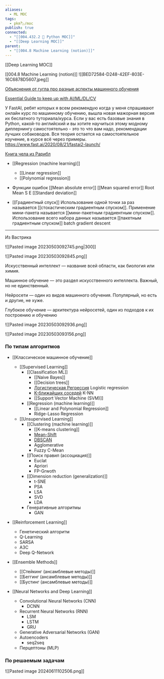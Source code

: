 ```yaml
---
aliases:
  - ML MOC
tags:
  - pkm🏷/moc
publish: true
connected:
  - "[[004.432.2 🐍 Python MOC]]"
  - "[[Deep Learning MOC]]"
parent:
  - "[[004.8 Machine Learning (notion)]]"
---
```


[[Deep Learning MOC]]

[[004.8 Machine Learning (notion)]]
![[BED72584-D248-42EF-803E-16C6878D5607.jpeg]]



[Объяснения от гугла про разные аспекты машинного обучения](https://pair.withgoogle.com/explorables/)




[Essential Guide to keep up with AI/ML/DL/CV](https://github.com/BAILOOL/DoYouEvenLearn/blob/master/README.md)

У FastAI, ребят которых я всем рекомендую когда у меня спрашивают онлайн курс по машинному обучению, вышла новая мажорная версия их беслатного туториала/курса. Если у вас есть базовые знания в Python, какой-то английский и вы хотите научиться этому модному диплернингу самостоятельно - это то что вам надо, рекомендации лучших собаководов. Вся теория остается на самостоятельное изучение, в курсе всё через примеры.
https://www.fast.ai/2020/08/21/fastai2-launch/


[Книга чела из Рарибл](https://themlsbook.com/)



- [[Regression (machine learning)]]
	- [[Linear regression]]
	- [[Polynomial regression]]

- Функции ошибок
[[Mean absolute error]]
[[Mean squared error]] Root Mean S E [[Standard deviation]]


- [[Градиентный спуск]]
Использование одной точки за раз называется [[стохастическим градиентным спуском]]. Применение мини-пакета называется [[мини-пакетным градиентным спуском]].
Использование всего набора данных называется [[пакетным градиентным спуском]] batch gradient descent


---
Из Вастрика


![[Pasted image 20230503092745.png|300]]

![[Pasted image 20230503092845.png]]


Искусственный интеллект — название всей области, как биология или химия.

Машинное обучение — это раздел искусственного интеллекта. Важный, но не единственный.

Нейросети — один из видов машинного обучения. Популярный, но есть и другие, не хуже.

Глубокое обучение — архитектура нейросетей, один из подходов к их построению и обучению

![[Pasted image 20230503092936.png]]

![[Pasted image 20230503093156.png]]


### По типам алгоритмов
- [[Классическое машинное обучение]]
	- [[Supervised Learning]] 
		-  [[Classification ML]]
			- [[Naive Bayes]]
			- [[Decision trees]]
			- [Логистическая Регрессия](https://ru.wikipedia.org/wiki/%D0%9B%D0%BE%D0%B3%D0%B8%D1%81%D1%82%D0%B8%D1%87%D0%B5%D1%81%D0%BA%D0%B0%D1%8F_%D1%80%D0%B5%D0%B3%D1%80%D0%B5%D1%81%D1%81%D0%B8%D1%8F) Logistic regression 
			- [K-ближайших соседей](https://ru.wikipedia.org/wiki/%D0%9C%D0%B5%D1%82%D0%BE%D0%B4_k-%D0%B1%D0%BB%D0%B8%D0%B6%D0%B0%D0%B9%D1%88%D0%B8%D1%85_%D1%81%D0%BE%D1%81%D0%B5%D0%B4%D0%B5%D0%B9) K-NN
			- [[Support Vector Machine (SVM)]]
		- [[Regression (machine learning)]] 
			- [[Linear and Polynomial Regression]]
			- Ridge-Lasso Regression
	- [[Unsupervised Learning]] 
		- [[Clustering (machine learning)]]
			- [[K-means clustering]]
			- [Mean-Shift](https://en.wikipedia.org/wiki/Mean_shift)
			- [DBSCAN](https://en.wikipedia.org/wiki/DBSCAN)
			- Agglomerative
			- Fuzzy C-Mean
		- [[Поиск правил (ассоциация)]]
			- Euclat
			- Apriori
			- FP-Grwoth
		- [[Dimension reduction (generalization)]]
			- t-SNE
			- PSA
			- LSA
			- SVD
			- LDA
		- Генеративные алгоритмы
			- GAN
- [[Reinforcement Learning]]
	- Генетический алгоритм
	- Q-Learning
	- SARSA
	- A3C
	- Deep Q-Network

- [[Ensemble Methods]]
	- [[Стейкинг (ансамблевые методы)]]
	- [[Беггинг (ансамблевые методы)]]
	- [[Бустинг (ансамблевые методы)]] 
- [[Neural Networks and Deep Learning]]
	- Convolutional Neural Networks (CNN)
		- DCNN
	- Recurrent Neural Networks (RNN)
		- LSM
		- LSTM
		- GRU
	- Generative Adversarial Networks (GAN)
	- Autoencoders
		- seq2seq
	- Перцептоны (MLP)


### По решаемым задачам



![[Pasted image 20240611102506.png]]


